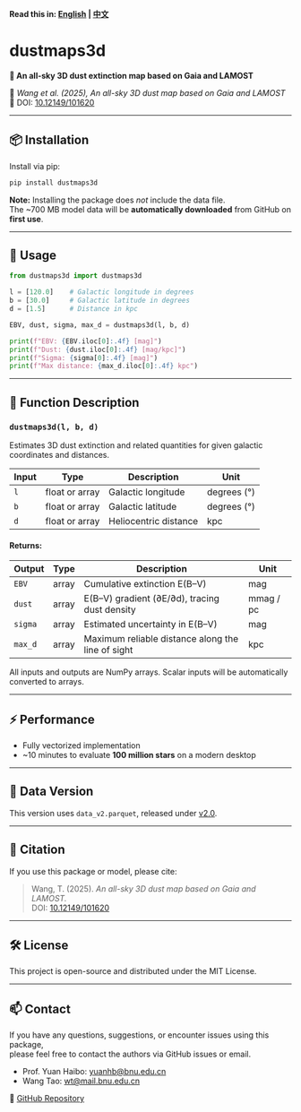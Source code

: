 **Read this in: [English](README.md) | [中文](README_zh.md)**

# dustmaps3d

**🌌 An all-sky 3D dust extinction map based on Gaia and LAMOST**

📄 *Wang et al. (2025),* *An all-sky 3D dust map based on Gaia and LAMOST*  
📌 DOI: [10.12149/101620](https://doi.org/10.12149/101620)

---

## 📦 Installation

Install via pip:

```bash
pip install dustmaps3d
```

**Note:** Installing the package does *not* include the data file.  
The ~700 MB model data will be **automatically downloaded** from GitHub on **first use**.

---

## 🚀 Usage

```python
from dustmaps3d import dustmaps3d

l = [120.0]    # Galactic longitude in degrees
b = [30.0]     # Galactic latitude in degrees
d = [1.5]      # Distance in kpc

EBV, dust, sigma, max_d = dustmaps3d(l, b, d)

print(f"EBV: {EBV.iloc[0]:.4f} [mag]")
print(f"Dust: {dust.iloc[0]:.4f} [mag/kpc]")
print(f"Sigma: {sigma[0]:.4f} [mag]")
print(f"Max distance: {max_d.iloc[0]:.4f} kpc")
```

---

## 🧠 Function Description

### `dustmaps3d(l, b, d)`

Estimates 3D dust extinction and related quantities for given galactic coordinates and distances.

| Input         | Type            | Description                          | Unit         |
|---------------|------------------|--------------------------------------|--------------|
| `l`           | float or array   | Galactic longitude                   | degrees (°)  |
| `b`           | float or array   | Galactic latitude                    | degrees (°)  |
| `d`           | float or array   | Heliocentric distance                | kpc          |

#### Returns:

| Output        | Type            | Description                                         | Unit         |
|---------------|------------------|-----------------------------------------------------|--------------|
| `EBV`         | array            | Cumulative extinction E(B–V)                        | mag          |
| `dust`        | array            | E(B–V) gradient (∂E/∂d), tracing dust density       | mmag / pc    |
| `sigma`       | array            | Estimated uncertainty in E(B–V)                     | mag          |
| `max_d`       | array            | Maximum reliable distance along the line of sight   | kpc          |

All inputs and outputs are NumPy arrays. Scalar inputs will be automatically converted to arrays.

---

## ⚡ Performance

- Fully vectorized implementation
- ~10 minutes to evaluate **100 million stars** on a modern desktop

---

## 📂 Data Version

This version uses `data_v2.parquet`, released under [v2.0](https://github.com/Grapeknight/dustmaps3d/releases/tag/v2.0).

---

## 📜 Citation

If you use this package or model, please cite:

> Wang, T. (2025). *An all-sky 3D dust map based on Gaia and LAMOST.*  
> DOI: [10.12149/101620](https://doi.org/10.12149/101620)

---

## 🛠️ License

This project is open-source and distributed under the MIT License.

---

## 📫 Contact

If you have any questions, suggestions, or encounter issues using this package,  
please feel free to contact the authors via GitHub issues or email.

- Prof. Yuan Haibo: yuanhb@bnu.edu.cn  
- Wang Tao: wt@mail.bnu.edu.cn

🔗 [GitHub Repository](https://github.com/Grapeknight/dustmaps3d)
